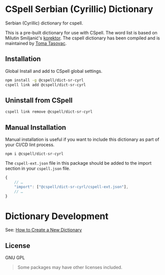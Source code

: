 # CSpell Serbian (Cyrillic) Dictionary

Serbian (Cyrillic) dictionary for cspell.

This is a pre-built dictionary for use with CSpell. The word list is based on
Milutin Smiljanić's [korektor](https://github.com/msmiljan/korektor). The cspell
dictionary has been compiled and is maintained by [Toma
Tasovac](https://github.com/ttasovac).

## Installation

Global Install and add to CSpell global settings.

```sh
npm install -g @cspell/dict-sr-cyrl
cspell link add @cspell/dict-sr-cyrl
```

## Uninstall from CSpell

```sh
cspell link remove @cspell/dict-sr-cyrl
```

## Manual Installation

Manual installation is useful if you want to include this dictionary as part of your CI/CD lint process.

```
npm i @cspell/dict-sr-cyrl
```

The `cspell-ext.json` file in this package should be added to the import section in your `cspell.json` file.

```javascript
{
    // …
    "import": ["@cspell/dict-sr-cyrl/cspell-ext.json"],
    // …
}
```

# Dictionary Development

See: [How to Create a New Dictionary](https://github.com/streetsidesoftware/cspell-dicts#how-to-create-a-new-dictionary)

## License

GNU GPL

> Some packages may have other licenses included.
